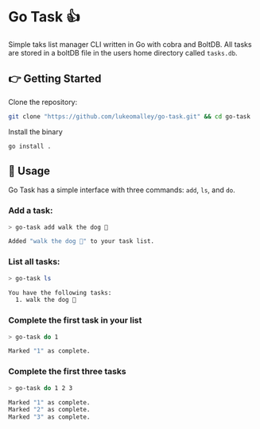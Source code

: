 # Go Task 👍

Simple taks list manager CLI written in Go with cobra and BoltDB. All tasks are stored in a boltDB file in the users home directory called `tasks.db`.

## 👉 Getting Started

Clone the repository:

```sh
git clone "https://github.com/lukeomalley/go-task.git" && cd go-task
```

Install the binary

```sh
go install .
```

## 🤘 Usage

Go Task has a simple interface with three commands: `add`, `ls`, and `do`.

### Add a task:

```sh
> go-task add walk the dog 🦮

Added "walk the dog 🦮" to your task list.
```

### List all tasks:

```sh
> go-task ls

You have the following tasks:
  1. walk the dog 🦮
```

### Complete the first task in your list

```sh
> go-task do 1

Marked "1" as complete.
```

### Complete the first three tasks

```sh
> go-task do 1 2 3

Marked "1" as complete.
Marked "2" as complete.
Marked "3" as complete.
```
